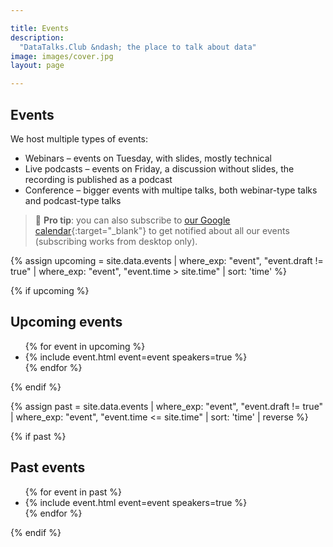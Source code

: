 ```yaml
---

title: Events
description:
  "DataTalks.Club &ndash; the place to talk about data"
image: images/cover.jpg
layout: page

---
```


## Events


We host multiple types of events:

<ul class="emoji-list">
<li class="webinar">Webinars &ndash; events on Tuesday, with slides, mostly technical</li>
<li class="podcast">Live podcasts &ndash; events on Friday, a discussion without slides, the recording is published as a podcast</li>
<li class="conference">Conference &ndash; bigger events with multipe talks, both webinar-type talks and podcast-type talks</li>
</ul>

> 📅 <b>Pro tip</b>: you can also subscribe to [our Google calendar](https://calendar.google.com/calendar/?cid=ZjhxaWRqbnEwamhzY3A4ODA5azFlZ2hzNjBAZ3JvdXAuY2FsZW5kYXIuZ29vZ2xlLmNvbQ){:target="_blank"}
to get notified about all our events (subscribing works from desktop only).

{% assign upcoming = site.data.events
  | where_exp: "event", "event.draft != true"
  | where_exp: "event", "event.time > site.time"
  | sort: 'time' %}

{% if upcoming %}
## Upcoming events

<ul class="emoji-list">
  {% for event in upcoming %}
    <li class="{{ event.type }}">
      {% include event.html event=event speakers=true %}
    </li>
  {% endfor %}
</ul>
{% endif %}


{% assign past = site.data.events
  | where_exp: "event", "event.draft != true"
  | where_exp: "event", "event.time <= site.time"
  | sort: 'time'
  | reverse %}

{% if past %}
## Past events

<ul class="emoji-list">
  {% for event in past %}
    <li class="{{ event.type }}">{% include event.html event=event speakers=true %}</li>
  {% endfor %}
</ul>
{% endif %}
